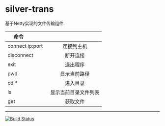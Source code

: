 # silver-trans
基于Netty实现的文件传输组件.

| 命令               |                 | 
| ----------------- |:-------------------:|
| connect ip:port   | 连接到主机|
| disconnect        | 断开连接|
| exit              | 退出程序|
| pwd               | 显示当前路径|
| cd *              | 进入目录|
| ls                | 显示当前目录文件列表|
| get               | 获取文件|

***
[![Build Status](https://travis-ci.org/luangeng/silver-trans.svg?branch=master)](https://travis-ci.org/luangeng/silver-trans)
